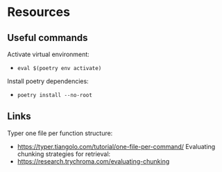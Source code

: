 # Resources

## Useful commands
Activate virtual environment:
- `eval $(poetry env activate)`

Install poetry dependencies:
- `poetry install --no-root`


## Links
Typer one file per function structure:
- <https://typer.tiangolo.com/tutorial/one-file-per-command/>
Evaluating chunking strategies for retrieval:
- <https://research.trychroma.com/evaluating-chunking>


